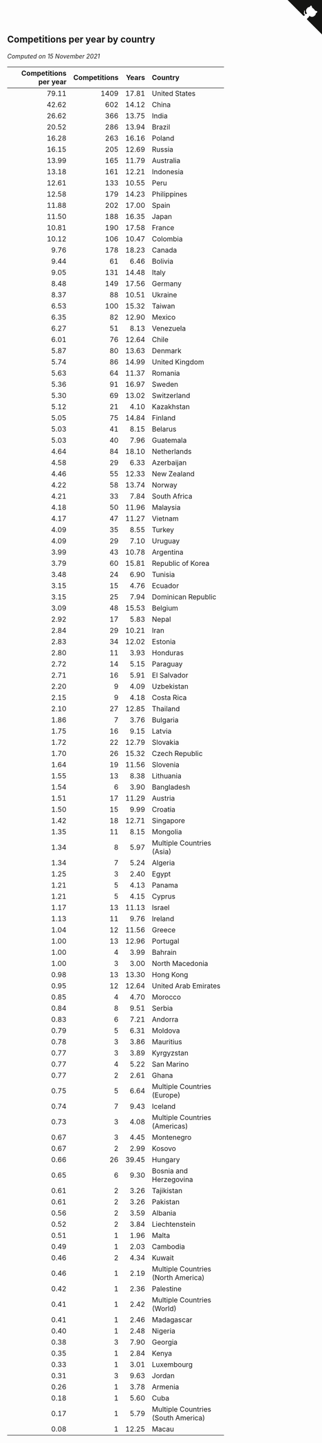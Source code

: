 ## Competitions per year by country

*Computed on 15 November 2021*

| Competitions per year | Competitions | Years | Country |
| ---: | ---: | ---: | :--- |
| 79.11 | 1409 | 17.81 | United States |
| 42.62 | 602 | 14.12 | China |
| 26.62 | 366 | 13.75 | India |
| 20.52 | 286 | 13.94 | Brazil |
| 16.28 | 263 | 16.16 | Poland |
| 16.15 | 205 | 12.69 | Russia |
| 13.99 | 165 | 11.79 | Australia |
| 13.18 | 161 | 12.21 | Indonesia |
| 12.61 | 133 | 10.55 | Peru |
| 12.58 | 179 | 14.23 | Philippines |
| 11.88 | 202 | 17.00 | Spain |
| 11.50 | 188 | 16.35 | Japan |
| 10.81 | 190 | 17.58 | France |
| 10.12 | 106 | 10.47 | Colombia |
| 9.76 | 178 | 18.23 | Canada |
| 9.44 | 61 | 6.46 | Bolivia |
| 9.05 | 131 | 14.48 | Italy |
| 8.48 | 149 | 17.56 | Germany |
| 8.37 | 88 | 10.51 | Ukraine |
| 6.53 | 100 | 15.32 | Taiwan |
| 6.35 | 82 | 12.90 | Mexico |
| 6.27 | 51 | 8.13 | Venezuela |
| 6.01 | 76 | 12.64 | Chile |
| 5.87 | 80 | 13.63 | Denmark |
| 5.74 | 86 | 14.99 | United Kingdom |
| 5.63 | 64 | 11.37 | Romania |
| 5.36 | 91 | 16.97 | Sweden |
| 5.30 | 69 | 13.02 | Switzerland |
| 5.12 | 21 | 4.10 | Kazakhstan |
| 5.05 | 75 | 14.84 | Finland |
| 5.03 | 41 | 8.15 | Belarus |
| 5.03 | 40 | 7.96 | Guatemala |
| 4.64 | 84 | 18.10 | Netherlands |
| 4.58 | 29 | 6.33 | Azerbaijan |
| 4.46 | 55 | 12.33 | New Zealand |
| 4.22 | 58 | 13.74 | Norway |
| 4.21 | 33 | 7.84 | South Africa |
| 4.18 | 50 | 11.96 | Malaysia |
| 4.17 | 47 | 11.27 | Vietnam |
| 4.09 | 35 | 8.55 | Turkey |
| 4.09 | 29 | 7.10 | Uruguay |
| 3.99 | 43 | 10.78 | Argentina |
| 3.79 | 60 | 15.81 | Republic of Korea |
| 3.48 | 24 | 6.90 | Tunisia |
| 3.15 | 15 | 4.76 | Ecuador |
| 3.15 | 25 | 7.94 | Dominican Republic |
| 3.09 | 48 | 15.53 | Belgium |
| 2.92 | 17 | 5.83 | Nepal |
| 2.84 | 29 | 10.21 | Iran |
| 2.83 | 34 | 12.02 | Estonia |
| 2.80 | 11 | 3.93 | Honduras |
| 2.72 | 14 | 5.15 | Paraguay |
| 2.71 | 16 | 5.91 | El Salvador |
| 2.20 | 9 | 4.09 | Uzbekistan |
| 2.15 | 9 | 4.18 | Costa Rica |
| 2.10 | 27 | 12.85 | Thailand |
| 1.86 | 7 | 3.76 | Bulgaria |
| 1.75 | 16 | 9.15 | Latvia |
| 1.72 | 22 | 12.79 | Slovakia |
| 1.70 | 26 | 15.32 | Czech Republic |
| 1.64 | 19 | 11.56 | Slovenia |
| 1.55 | 13 | 8.38 | Lithuania |
| 1.54 | 6 | 3.90 | Bangladesh |
| 1.51 | 17 | 11.29 | Austria |
| 1.50 | 15 | 9.99 | Croatia |
| 1.42 | 18 | 12.71 | Singapore |
| 1.35 | 11 | 8.15 | Mongolia |
| 1.34 | 8 | 5.97 | Multiple Countries (Asia) |
| 1.34 | 7 | 5.24 | Algeria |
| 1.25 | 3 | 2.40 | Egypt |
| 1.21 | 5 | 4.13 | Panama |
| 1.21 | 5 | 4.15 | Cyprus |
| 1.17 | 13 | 11.13 | Israel |
| 1.13 | 11 | 9.76 | Ireland |
| 1.04 | 12 | 11.56 | Greece |
| 1.00 | 13 | 12.96 | Portugal |
| 1.00 | 4 | 3.99 | Bahrain |
| 1.00 | 3 | 3.00 | North Macedonia |
| 0.98 | 13 | 13.30 | Hong Kong |
| 0.95 | 12 | 12.64 | United Arab Emirates |
| 0.85 | 4 | 4.70 | Morocco |
| 0.84 | 8 | 9.51 | Serbia |
| 0.83 | 6 | 7.21 | Andorra |
| 0.79 | 5 | 6.31 | Moldova |
| 0.78 | 3 | 3.86 | Mauritius |
| 0.77 | 3 | 3.89 | Kyrgyzstan |
| 0.77 | 4 | 5.22 | San Marino |
| 0.77 | 2 | 2.61 | Ghana |
| 0.75 | 5 | 6.64 | Multiple Countries (Europe) |
| 0.74 | 7 | 9.43 | Iceland |
| 0.73 | 3 | 4.08 | Multiple Countries (Americas) |
| 0.67 | 3 | 4.45 | Montenegro |
| 0.67 | 2 | 2.99 | Kosovo |
| 0.66 | 26 | 39.45 | Hungary |
| 0.65 | 6 | 9.30 | Bosnia and Herzegovina |
| 0.61 | 2 | 3.26 | Tajikistan |
| 0.61 | 2 | 3.26 | Pakistan |
| 0.56 | 2 | 3.59 | Albania |
| 0.52 | 2 | 3.84 | Liechtenstein |
| 0.51 | 1 | 1.96 | Malta |
| 0.49 | 1 | 2.03 | Cambodia |
| 0.46 | 2 | 4.34 | Kuwait |
| 0.46 | 1 | 2.19 | Multiple Countries (North America) |
| 0.42 | 1 | 2.36 | Palestine |
| 0.41 | 1 | 2.42 | Multiple Countries (World) |
| 0.41 | 1 | 2.46 | Madagascar |
| 0.40 | 1 | 2.48 | Nigeria |
| 0.38 | 3 | 7.90 | Georgia |
| 0.35 | 1 | 2.84 | Kenya |
| 0.33 | 1 | 3.01 | Luxembourg |
| 0.31 | 3 | 9.63 | Jordan |
| 0.26 | 1 | 3.78 | Armenia |
| 0.18 | 1 | 5.60 | Cuba |
| 0.17 | 1 | 5.79 | Multiple Countries (South America) |
| 0.08 | 1 | 12.25 | Macau |


<a href="https://github.com/jonatanklosko/wca_statistics" class="github-corner" aria-label="View source on Github"><svg width="80" height="80" viewBox="0 0 250 250" style="fill:#151513; color:#fff; position: absolute; top: 0; border: 0; right: 0;" aria-hidden="true"><path d="M0,0 L115,115 L130,115 L142,142 L250,250 L250,0 Z"></path><path d="M128.3,109.0 C113.8,99.7 119.0,89.6 119.0,89.6 C122.0,82.7 120.5,78.6 120.5,78.6 C119.2,72.0 123.4,76.3 123.4,76.3 C127.3,80.9 125.5,87.3 125.5,87.3 C122.9,97.6 130.6,101.9 134.4,103.2" fill="currentColor" style="transform-origin: 130px 106px;" class="octo-arm"></path><path d="M115.0,115.0 C114.9,115.1 118.7,116.5 119.8,115.4 L133.7,101.6 C136.9,99.2 139.9,98.4 142.2,98.6 C133.8,88.0 127.5,74.4 143.8,58.0 C148.5,53.4 154.0,51.2 159.7,51.0 C160.3,49.4 163.2,43.6 171.4,40.1 C171.4,40.1 176.1,42.5 178.8,56.2 C183.1,58.6 187.2,61.8 190.9,65.4 C194.5,69.0 197.7,73.2 200.1,77.6 C213.8,80.2 216.3,84.9 216.3,84.9 C212.7,93.1 206.9,96.0 205.4,96.6 C205.1,102.4 203.0,107.8 198.3,112.5 C181.9,128.9 168.3,122.5 157.7,114.1 C157.9,116.9 156.7,120.9 152.7,124.9 L141.0,136.5 C139.8,137.7 141.6,141.9 141.8,141.8 Z" fill="currentColor" class="octo-body"></path></svg></a><style>.github-corner:hover .octo-arm{animation:octocat-wave 560ms ease-in-out}@keyframes octocat-wave{0%,100%{transform:rotate(0)}20%,60%{transform:rotate(-25deg)}40%,80%{transform:rotate(10deg)}}@media (max-width:500px){.github-corner:hover .octo-arm{animation:none}.github-corner .octo-arm{animation:octocat-wave 560ms ease-in-out}}</style>
